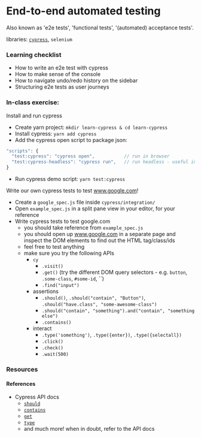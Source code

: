 # End-to-end automated testing

Also known as 'e2e tests', 'functional tests', '(automated) acceptance tests'.

libraries: [`cypress`](https://www.cypress.io/), `selenium`

### Learning checklist
- How to write an e2e test with cypress
- How to make sense of the console
- How to navigate undo/redo history on the sidebar
- Structuring e2e tests as user journeys

### In-class exercise:

Install and run cypress

- Create yarn project: `mkdir learn-cypress & cd learn-cypress`
- Install cypress: `yarn add cypress`
- Add the cypress open script to package json:

```javascript
"scripts": {
  "test:cypress": "cypress open",           // run in browser
  "test:cypress-headless": "cypress run",   // run headless - useful in CI
}
```
- Run cypress demo script: `yarn test:cypress`

Write our own cypress tests to test www.google.com!
- Create a `google_spec.js` file inside `cypress/integration/`
- Open `example_spec.js` in a split pane view in your editor, for your reference
- Write cypress tests to test google.com
  - you should take reference from `example_spec.js`
  - you should open up www.google.com in a separate page and inspect the DOM elements to find out the HTML tag/class/ids
  - feel free to test anything
  - make sure you try the following APIs
    - `cy`
      - `.visit()`
      - `.get()` (try the different DOM query selectors - e.g. `button`, `.some-class`, `#some-id`, ``)
      - `.find("input")`
    - assertions
      - `.should()`, `.should("contain", "Button")`, `.should("have.class", "some-awesome-class")`
      - `.should("contain", "something").and("contain", "something else")`
      - `.contains()`
    - interact
      - `.type('something')`,  `.type({enter})`, `.type({selectall})`
      - `.click()`
      - `.check()`
      - `.wait(500)`

### Resources

#### References
- Cypress API docs
  - [`should`](https://docs.cypress.io/api/commands/should.html#Syntax)
  - [`contains`](https://docs.cypress.io/api/commands/contains.html)
  - [`get`](https://docs.cypress.io/api/commands/get.html)
  - [`type`](https://docs.cypress.io/api/commands/type.html)
  - and much more! when in doubt, refer to the API docs 

